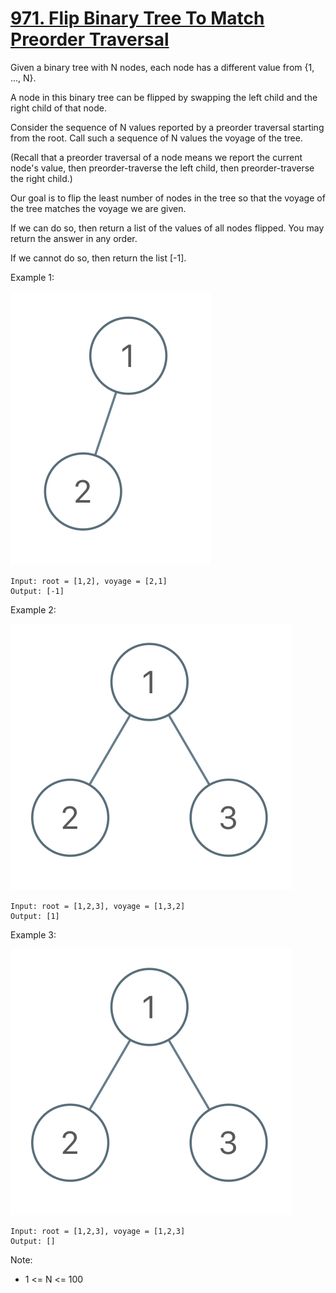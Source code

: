 # [971. Flip Binary Tree To Match Preorder Traversal](https://leetcode.com/problems/flip-binary-tree-to-match-preorder-traversal/)

Given a binary tree with N nodes, each node has a different value from {1, ..., N}.

A node in this binary tree can be flipped by swapping the left child and the right child of that node.

Consider the sequence of N values reported by a preorder traversal starting from the root.  Call such a sequence of N values the voyage of the tree.

(Recall that a preorder traversal of a node means we report the current node's value, then preorder-traverse the left child, then preorder-traverse the right child.)

Our goal is to flip the least number of nodes in the tree so that the voyage of the tree matches the voyage we are given.

If we can do so, then return a list of the values of all nodes flipped.  You may return the answer in any order.

If we cannot do so, then return the list [-1].

Example 1:

![1](1.png)

```text
Input: root = [1,2], voyage = [2,1]
Output: [-1]
```

Example 2:

![2](2.png)

```text
Input: root = [1,2,3], voyage = [1,3,2]
Output: [1]
```

Example 3:

![3](3.png)

```text
Input: root = [1,2,3], voyage = [1,2,3]
Output: []
```

Note:

- 1 <= N <= 100